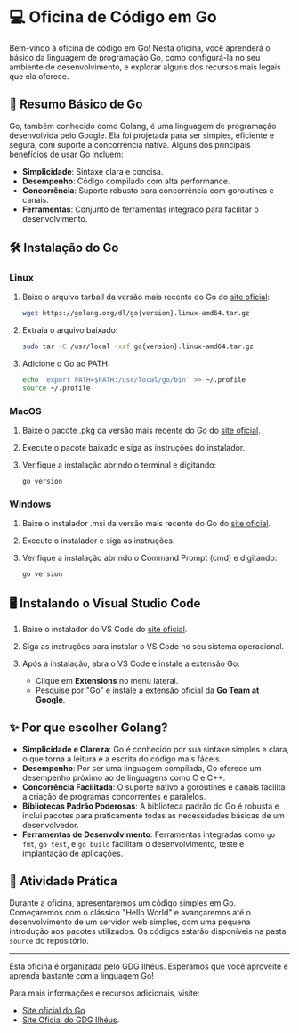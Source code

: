 # 💻 Oficina de Código em Go

Bem-vindo à oficina de código em Go! Nesta oficina, você aprenderá o básico da linguagem de programação Go, como configurá-la no seu ambiente de desenvolvimento, e explorar alguns dos recursos mais legais que ela oferece.

## 📖 Resumo Básico de Go

Go, também conhecido como Golang, é uma linguagem de programação desenvolvida pelo Google. Ela foi projetada para ser simples, eficiente e segura, com suporte a concorrência nativa. Alguns dos principais benefícios de usar Go incluem:

- **Simplicidade**: Sintaxe clara e concisa.
- **Desempenho**: Código compilado com alta performance.
- **Concorrência**: Suporte robusto para concorrência com goroutines e canais.
- **Ferramentas**: Conjunto de ferramentas integrado para facilitar o desenvolvimento.

## 🛠️ Instalação do Go

### Linux

1. Baixe o arquivo tarball da versão mais recente do Go do [site oficial](https://golang.org/dl/):
    ```sh
    wget https://golang.org/dl/go{version}.linux-amd64.tar.gz
    ```

2. Extraia o arquivo baixado:
    ```sh
    sudo tar -C /usr/local -xzf go{version}.linux-amd64.tar.gz
    ```

3. Adicione o Go ao PATH:
    ```sh
    echo 'export PATH=$PATH:/usr/local/go/bin' >> ~/.profile
    source ~/.profile
    ```

### MacOS

1. Baixe o pacote .pkg da versão mais recente do Go do [site oficial](https://golang.org/dl/).

2. Execute o pacote baixado e siga as instruções do instalador.

3. Verifique a instalação abrindo o terminal e digitando:
    ```sh
    go version
    ```

### Windows

1. Baixe o instalador .msi da versão mais recente do Go do [site oficial](https://golang.org/dl/).

2. Execute o instalador e siga as instruções.

3. Verifique a instalação abrindo o Command Prompt (cmd) e digitando:
    ```sh
    go version
    ```

## 🖥️ Instalando o Visual Studio Code

1. Baixe o instalador do VS Code do [site oficial](https://code.visualstudio.com/).

2. Siga as instruções para instalar o VS Code no seu sistema operacional.

3. Após a instalação, abra o VS Code e instale a extensão Go:
    - Clique em **Extensions** no menu lateral.
    - Pesquise por "Go" e instale a extensão oficial da **Go Team at Google**.

## ✨ Por que escolher Golang?

- **Simplicidade e Clareza**: Go é conhecido por sua sintaxe simples e clara, o que torna a leitura e a escrita do código mais fáceis.
- **Desempenho**: Por ser uma linguagem compilada, Go oferece um desempenho próximo ao de linguagens como C e C++.
- **Concorrência Facilitada**: O suporte nativo a goroutines e canais facilita a criação de programas concorrentes e paralelos.
- **Bibliotecas Padrão Poderosas**: A biblioteca padrão do Go é robusta e inclui pacotes para praticamente todas as necessidades básicas de um desenvolvedor.
- **Ferramentas de Desenvolvimento**: Ferramentas integradas como `go fmt`, `go test`, e `go build` facilitam o desenvolvimento, teste e implantação de aplicações.

## 🚀 Atividade Prática

Durante a oficina, apresentaremos um código simples em Go. Começaremos com o clássico "Hello World" e avançaremos até o desenvolvimento de um servidor web simples, com uma pequena introdução aos pacotes utilizados. Os códigos estarão disponíveis na pasta `source` do repositório.

---

Esta oficina é organizada pelo GDG Ilhéus. Esperamos que você aproveite e aprenda bastante com a linguagem Go!

Para mais informações e recursos adicionais, visite: 
- [Site oficial do Go](https://go.dev).
- [Site Oficial do GDG Ilhéus](https://gdg.community.dev/gdg-ilheus/).
